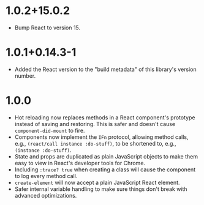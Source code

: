 # 1.0.2+15.0.2

- Bump React to version 15.

# 1.0.1+0.14.3-1

- Added the React version to the "build metadata" of this library's version number.

# 1.0.0

- Hot reloading now replaces methods in a React component's prototype instead of saving and
  restoring. This is safer and doesn't cause `component-did-mount` to fire.
- Components now implement the `IFn` protocol, allowing method calls, e.g.,
  `(react/call instance :do-stuff)`, to be shortened to, e.g., `(instance :do-stuff)`.
- State and props are duplicated as plain JavaScript objects to make them easy to view in React's
  developer tools for Chrome.
- Including `:trace? true` when creating a class will cause the component to log every method call.
- `create-element` will now accept a plain JavaScript React element.
- Safer internal variable handling to make sure things don't break with advanced optimizations.
